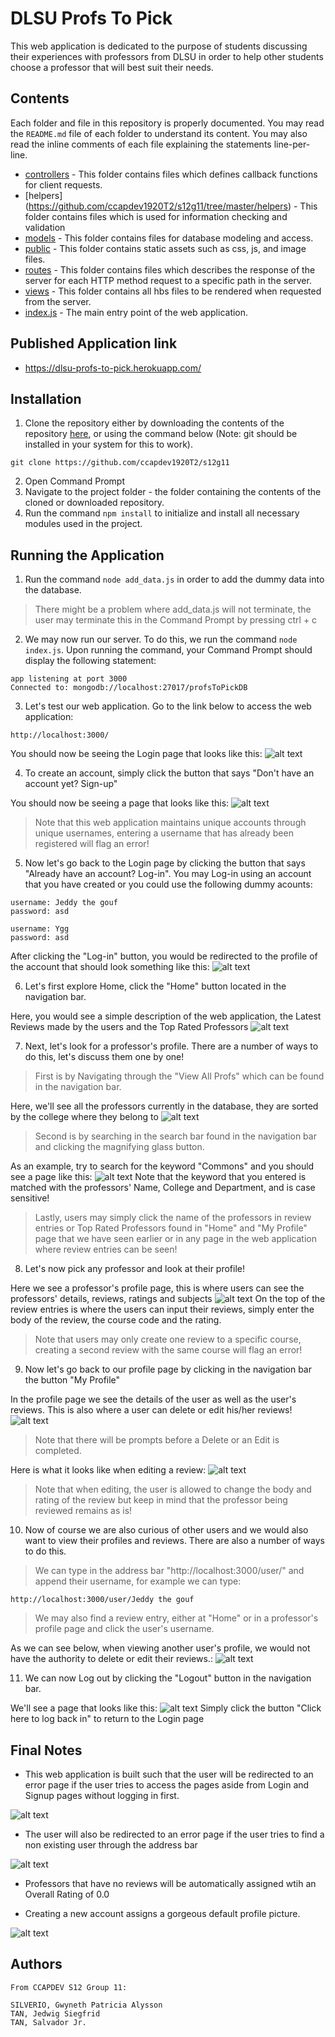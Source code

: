 # DLSU Profs To Pick
This web application is dedicated to the purpose of students discussing their experiences with professors from DLSU in order to help other students choose a professor that will best suit their needs.

## Contents

Each folder and file in this repository is properly documented. You may read the `README.md` file of each folder to understand its content. You may also read the inline comments of each file explaining the statements line-per-line.

- [controllers](https://github.com/ccapdev1920T2/s12g11/tree/master/controllers) - This folder contains files which defines callback functions for client requests.
- [helpers] (https://github.com/ccapdev1920T2/s12g11/tree/master/helpers) - This folder contains files which is used for information checking and validation
- [models](https://github.com/ccapdev1920T2/s12g11/tree/master/models) - This folder contains files for database modeling and access.
- [public](https://github.com/ccapdev1920T2/s12g11/tree/master/public) - This folder contains static assets such as css, js, and image files.
- [routes](https://github.com/ccapdev1920T2/s12g11/tree/master/routes) - This folder contains files which describes the response of the server for each HTTP method request to a specific path in the server.
- [views](https://github.com/ccapdev1920T2/s12g11/tree/master/views) - This folder contains all hbs files to be rendered when requested from the server.
- [index.js](https://github.com/ccapdev1920T2/s12g11/blob/master/index.js) - The main entry point of the web application.


## Published Application link

- https://dlsu-profs-to-pick.herokuapp.com/


## Installation

1. Clone the repository either by downloading the contents of the repository [here](https://github.com/ccapdev1920T2/s12g11), or using the command below (Note: git should be installed in your system for this to work).
```
git clone https://github.com/ccapdev1920T2/s12g11
```
2. Open Command Prompt
3. Navigate to the project folder - the folder containing the contents of the cloned or downloaded repository.
4. Run the command `npm install` to initialize and install all necessary modules used in the project.

## Running the Application

1. Run the command `node add_data.js` in order to add the dummy data into the database.

> There might be a problem where add_data.js will not terminate, the user may terminate this in the Command Prompt by pressing ctrl + c

2. We may now run our server. To do this, we run the command `node index.js`. Upon running the command, your Command Prompt should display the following statement:
```
app listening at port 3000
Connected to: mongodb://localhost:27017/profsToPickDB
```
3. Let's test our web application. Go to the link below to access the web application:
```
http://localhost:3000/
```

You should now be seeing the Login page that looks like this:
![alt text](scLogin.png "Login Page")

4. To create an account, simply click the button that says "Don't have an account yet? Sign-up"

You should now be seeing a page that looks like this:
![alt text](scSignup.png "Signup Page")

> Note that this web application maintains unique accounts through unique usernames, entering a username that has already been registered will flag an error!

5. Now let's go back to the Login page by clicking the button that says "Already have an account? Log-in". You may Log-in using an account that you have created or you could use the following dummy acounts:

```
username: Jeddy the gouf
password: asd

username: Ygg
password: asd
```

After clicking the "Log-in" button, you would be redirected to the profile of the account that should look something like this:
![alt text](scProfile.png "Profile Page")

6. Let's first explore Home, click the "Home" button located in the navigation bar. 

Here, you would see a simple description of the web application, the Latest Reviews made by the users and the Top Rated Professors
![alt text](scHome.png "Home Page")


7. Next, let's look for a professor's profile. There are a number of ways to do this, let's discuss them one by one!


> First is by Navigating through the "View All Profs" which can be found in the navigation bar.

Here, we'll see all the professors currently in the database, they are sorted by the college where they belong to
![alt text](scView.png "View Page")

> Second is by searching in the search bar found in the navigation bar and clicking the magnifying glass button.

As an example, try to search for the keyword "Commons" and you should see a page like this:
![alt text](scResult.png "Result Page")
Note that the keyword that you entered is matched with the professors' Name, College and Department, and is case sensitive!

> Lastly, users may simply click the name of the professors in review entries or Top Rated Professors found in "Home" and "My Profile" page that we have seen earlier or in any page in the web application where review entries can be seen!

8. Let's now pick any professor and look at their profile!

Here we see a professor's profile page, this is where users can see the professors' details, reviews, ratings and subjects
![alt text](scFaculty.png "Faculty Page")
On the top of the review entries is where the users can input their reviews, simply enter the body of the review, the course code and the rating.

> Note that users may only create one review to a specific course, creating a second review with the same course will flag an error!

9. Now let's go back to our profile page by clicking in the navigation bar the button "My Profile"

In the profile page we see the details of the user as well as the user's reviews. This is also where a user can delete or edit his/her reviews!
![alt text](scProfile.png "Profile Page")

> Note that there will be prompts before a Delete or an Edit is completed.

Here is what it looks like when editing a review:
![alt text](scEdit.png "Edit Example")

> Note that when editing, the user is allowed to change the body and rating of the review but keep in mind that the professor being reviewed remains as is!

10. Now of course we are also curious of other users and we would also want to view their profiles and reviews. There are also a number of ways to do this.

> We can type in the address bar "http://localhost:3000/user/" and append their username, for example we can type:
```
http://localhost:3000/user/Jeddy the gouf
```

> We may also find a review entry, either at "Home" or in a professor's profile page and click the user's username. 

As we can see below, when viewing another user's profile, we would not have the authority to delete or edit their reviews.: 
![alt text](scUser.png "User Page")

11. We can now Log out by clicking the "Logout" button in the navigation bar.

We'll see a page that looks like this:
![alt text](scLogout.png "User Page")
Simply click the button "Click here to log back in" to return to the Login page

## Final Notes

- This web application is built such that the user will be redirected to an error page if the user tries to access the pages aside from Login and Signup pages without logging in first.

![alt text](scError1.png "Error1")

- The user will also be redirected to an error page if the user tries to find a non existing user through the address bar

![alt text](scError2.png "Error2")

- Professors that have no reviews will be automatically assigned wtih an Overall Rating of 0.0

- Creating a new account assigns a gorgeous default profile picture.

![alt text](/public/images/default.jpg "Wow")

## Authors

```
From CCAPDEV S12 Group 11:

SILVERIO, Gwyneth Patricia Alysson
TAN, Jedwig Siegfrid
TAN, Salvador Jr.
```